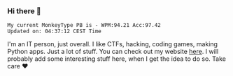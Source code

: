 ### Hi there 👋
<!-- PB START -->
```
My current MonkeyType PB is - WPM:94.21 Acc:97.42
Updated on: 04:37:12 CEST Time
```
<!-- PB END -->
I'm an IT person, just overall. I like CTFs, hacking, coding games, making Python apps. Just a lot of stuff.
You can check out my website [here](https://skill3472.github.io/).
I will probably add some interesting stuff here, when I get the idea to do so. Take care ❤️

